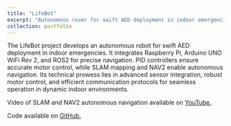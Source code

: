 ```yaml
---
title: "LifeBot"
excerpt: "Autonomous rover for swift AED deployment in indoor emergencies<br/><img src='/ColemanFarvolden.github.io/images/500x300.png'>"
collection: portfolio
---
```


The LifeBot project develops an autonomous robot for swift AED deployment in indoor emergencies. It integrates Raspberry Pi, Arduino UNO WiFi Rev 2, and ROS2 for precise navigation. PID controllers ensure accurate motor control, while SLAM mapping and NAV2 enable autonomous navigation. Its technical prowess lies in advanced sensor integration, robust motor control, and efficient communication protocols for seamless operation in dynamic indoor environments.

Video of SLAM and NAV2 autonomous navigation available on [YouTube.](https://github.com/ColemanFarv/dev_ws/tree/main)

Code available on [GitHub.](https://github.com/ColemanFarv/dev_ws/tree/main)

